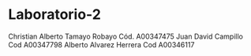 # Laboratorio-2
Christian Alberto Tamayo Robayo Cód. A00347475
Juan David Campillo Cod A00347798
Alberto Alvarez Herrera Cod A00346117
